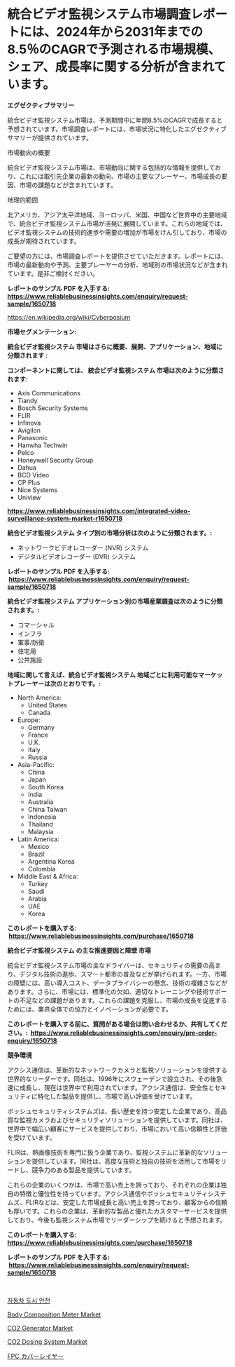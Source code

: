 <p><h1>統合ビデオ監視システム市場調査レポートには、2024年から2031年までの8.5％のCAGRで予測される市場規模、シェア、成長率に関する分析が含まれています。</h1></p><p><strong>エグゼクティブサマリー</strong></p>
<p><p>統合ビデオ監視システム市場は、予測期間中に年間8.5%のCAGRで成長すると予想されています。市場調査レポートには、市場状況に特化したエグゼクティブサマリーが提供されています。</p><p>市場動向の概要</p><p>統合ビデオ監視システム市場は、市場動向に関する包括的な情報を提供しており、これには取引先企業の最新の動向、市場の主要なプレーヤー、市場成長の要因、市場の課題などが含まれています。</p><p>地理的範囲</p><p>北アメリカ、アジア太平洋地域、ヨーロッパ、米国、中国など世界中の主要地域で、統合ビデオ監視システム市場が活発に展開しています。これらの地域では、ビデオ監視システムの技術的進歩や需要の増加が市場をけん引しており、市場の成長が期待されています。</p><p>ご要望の方には、市場調査レポートを提供させていただきます。レポートには、市場の最新動向や予測、主要プレーヤーの分析、地域別の市場状況などが含まれています。是非ご検討ください。</p></p>
<p><strong>レポートのサンプル PDF を入手する: <a href="https://www.reliablebusinessinsights.com/enquiry/request-sample/1650718">https://www.reliablebusinessinsights.com/enquiry/request-sample/1650718</a></strong></p>
<p><a href="https://en.wikipedia.org/wiki/Cyberposium">https://en.wikipedia.org/wiki/Cyberposium</a></p>
<p><strong>市場セグメンテーション:</strong></p>
<p><strong> 統合ビデオ監視システム 市場はさらに概要、展開、アプリケーション、地域に分類されます :</strong></p>
<p><strong>コンポーネントに関しては、 統合ビデオ監視システム 市場は次のように分類されます: &nbsp;</strong></p>
<p><ul><li>Axis Communications</li><li>Tiandy</li><li>Bosch Security Systems</li><li>FLIR</li><li>Infinova</li><li>Avigilon</li><li>Panasonic</li><li>Hanwha Techwin</li><li>Pelco</li><li>Honeywell Security Group</li><li>Dahua</li><li>BCD Video</li><li>CP Plus</li><li>Nice Systems</li><li>Uniview</li></ul></p>
<p><strong><a href="https://www.reliablebusinessinsights.com/integrated-video-surveillance-system-market-r1650718">https://www.reliablebusinessinsights.com/integrated-video-surveillance-system-market-r1650718</a></strong></p>
<p><strong> 統合ビデオ監視システム タイプ別の市場分析は次のように分類されます。:</strong></p>
<p><ul><li>ネットワークビデオレコーダー (NVR) システム</li><li>デジタルビデオレコーダー (DVR) システム</li></ul></p>
<p><strong>レポートのサンプル PDF を入手する: &nbsp;<a href="https://www.reliablebusinessinsights.com/enquiry/request-sample/1650718">https://www.reliablebusinessinsights.com/enquiry/request-sample/1650718</a></strong></p>
<p><strong> 統合ビデオ監視システム アプリケーション別の市場産業調査は次のように分類されます。:</strong></p>
<p><ul><li>コマーシャル</li><li>インフラ</li><li>軍事/防衛</li><li>住宅用</li><li>公共施設</li></ul></p>
<p><strong>地域に関して言えば、統合ビデオ監視システム 地域ごとに利用可能なマーケットプレーヤーは次のとおりです。:</strong></p>
<p><ul>
    <li>
        North America:
        <ul>
            <li>United States</li>
            <li>Canada</li>
        </ul>
    </li>
    <li>
        Europe:
        <ul>
            <li>Germany</li>
            <li>France</li>
            <li>U.K.</li>
            <li>Italy</li>
            <li>Russia</li>
        </ul>
    </li>
    <li>
        Asia-Pacific:
        <ul>
            <li>China</li>
            <li>Japan</li>
            <li>South Korea</li>
            <li>India</li>
            <li>Australia</li>
            <li>China Taiwan</li>
            <li>Indonesia</li>
            <li>Thailand</li>
            <li>Malaysia</li>
        </ul>
    </li>
    <li>
        Latin America:
        <ul>
            <li>Mexico</li>
            <li>Brazil</li>
            <li>Argentina Korea</li>
            <li>Colombia</li>
        </ul>
    </li>
    <li>
        Middle East & Africa:
        <ul>
            <li>Turkey</li>
            <li>Saudi</li>
            <li>Arabia</li>
            <li>UAE</li>
            <li>Korea</li>
        </ul>
    </li>
    </ul></p>
<p><strong>このレポートを購入する: &nbsp;<a href="https://www.reliablebusinessinsights.com/purchase/1650718">https://www.reliablebusinessinsights.com/purchase/1650718</a></strong></p>
<p><strong>統合ビデオ監視システム の主な推進要因と障壁 市場</strong></p>
<p><p>統合ビデオ監視システム市場の主なドライバーは、セキュリティの需要の高まり、デジタル技術の進歩、スマート都市の普及などが挙げられます。一方、市場の障壁には、高い導入コスト、データプライバシーの懸念、技術の複雑さなどがあります。さらに、市場には、標準化の欠如、適切なトレーニングや技術サポートの不足などの課題があります。これらの課題を克服し、市場の成長を促進するためには、業界全体での協力とイノベーションが必要です。</p></p>
<p><strong>このレポートを購入する前に、質問がある場合は問い合わせるか、共有してください。:&nbsp; <a href="https://www.reliablebusinessinsights.com/enquiry/pre-order-enquiry/1650718">https://www.reliablebusinessinsights.com/enquiry/pre-order-enquiry/1650718</a></strong></p>
<p><strong>競争環境</strong></p>
<p><p>アクシス通信は、革新的なネットワークカメラと監視ソリューションを提供する世界的なリーダーです。同社は、1996年にスウェーデンで設立され、その後急速に成長し、現在は世界中で利用されています。アクシス通信は、安全性とセキュリティに特化した製品を提供し、市場で高い評価を受けています。</p><p>ボッシュセキュリティシステムズは、長い歴史を持つ安定した企業であり、高品質な監視カメラおよびセキュリティソリューションを提供しています。同社は、世界中で幅広い顧客にサービスを提供しており、市場において高い信頼性と評価を受けています。</p><p>FLIRは、熱画像技術を専門に扱う企業であり、監視システムに革新的なソリューションを提供しています。同社は、高度な技術と独自の技術を活用して市場をリードし、競争力のある製品を提供しています。</p><p>これらの企業のいくつかは、市場で高い売上を誇っており、それぞれの企業は独自の特徴と優位性を持っています。アクシス通信やボッシュセキュリティシステムズ、FLIRなどは、安定した市場成長と高い売上を誇っており、顧客からの信頼も厚いです。これらの企業は、革新的な製品と優れたカスタマーサービスを提供しており、今後も監視システム市場でリーダーシップを続けると予想されます。</p></p>
<p><strong>このレポートを購入する: &nbsp; <a href="https://www.reliablebusinessinsights.com/purchase/1650718">https://www.reliablebusinessinsights.com/purchase/1650718</a></strong></p>
<p><strong>レポートのサンプル PDF を入手する: &nbsp;<a href="https://www.reliablebusinessinsights.com/enquiry/request-sample/1650718">https://www.reliablebusinessinsights.com/enquiry/request-sample/1650718</a></strong><strong></strong></p>
<p>&nbsp;</p>
<p><p><a href="https://github.com/langcat852024/Market-Research-Report-List-1/blob/main/4742425148934.md">자동차 도시 안전</a></p><p><a href="https://github.com/lukmanduiky01/Market-Research-Report-List-1/blob/main/body-composition-meter-market.md">Body Composition Meter Market</a></p><p><a href="https://issuu.com/reportprime-2/docs/co2-generator-market-size-2030.pptx">CO2 Generator Market</a></p><p><a href="https://issuu.com/reportprime-2/docs/co2-dosing-system-market-size-2030.pptx">CO2 Dosing System Market</a></p><p><a href="https://github.com/SarahFahey88/Market-Research-Report-List-2/blob/main/9214220141046.md">FPC カバーレイヤー</a></p></p>